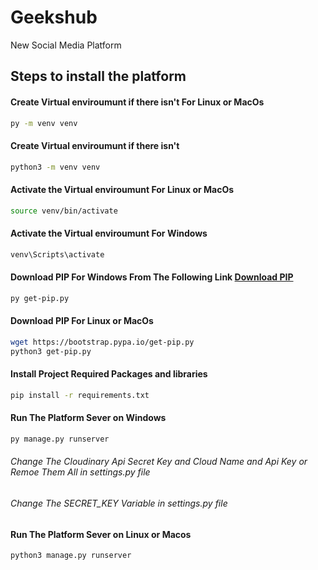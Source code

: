 # Geekshub

New Social Media Platform

## Steps to install the platform


#### Create Virtual enviroumunt if there isn't For Linux or MacOs
```bash
py -m venv venv
```
#### Create Virtual enviroumunt if there isn't
```bash
python3 -m venv venv
```
#### Activate the Virtual enviroumunt For Linux or MacOs
```bash
source venv/bin/activate
```
#### Activate the Virtual enviroumunt For Windows
```bash
venv\Scripts\activate
```
#### Download PIP For Windows From The Following Link [Download PIP](https://bootstrap.pypa.io/get-pip.py)
```bash
py get-pip.py
```
#### Download PIP For Linux or MacOs
```bash
wget https://bootstrap.pypa.io/get-pip.py
python3 get-pip.py
```
#### Install Project Required Packages and libraries
```bash
pip install -r requirements.txt
```

#### Run The Platform Sever on Windows
```bash
py manage.py runserver
```
###### Change The Cloudinary Api Secret Key and Cloud Name and Api Key or Remoe Them All in settings.py file
###### Change The SECRET_KEY Variable in settings.py file


#### Run The Platform Sever on Linux or Macos
```bash
python3 manage.py runserver
```
